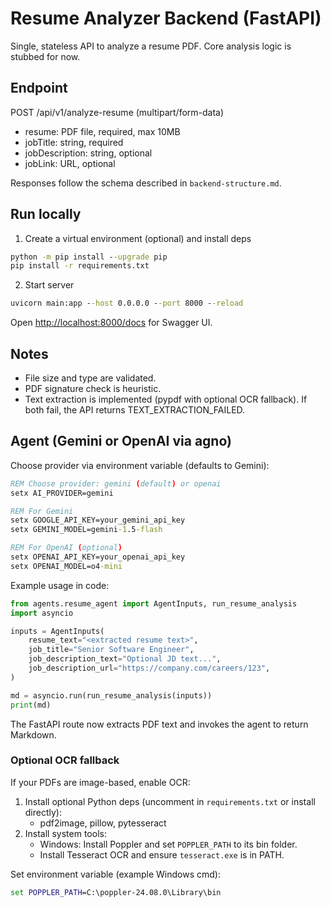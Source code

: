 # Resume Analyzer Backend (FastAPI)

Single, stateless API to analyze a resume PDF. Core analysis logic is stubbed for now.

## Endpoint

POST /api/v1/analyze-resume (multipart/form-data)

- resume: PDF file, required, max 10MB
- jobTitle: string, required
- jobDescription: string, optional
- jobLink: URL, optional

Responses follow the schema described in `backend-structure.md`.

## Run locally

1. Create a virtual environment (optional) and install deps

```cmd
python -m pip install --upgrade pip
pip install -r requirements.txt
```

2. Start server

```cmd
uvicorn main:app --host 0.0.0.0 --port 8000 --reload
```

Open <http://localhost:8000/docs> for Swagger UI.

## Notes

- File size and type are validated.
- PDF signature check is heuristic.
- Text extraction is implemented (pypdf with optional OCR fallback). If both fail, the API returns TEXT_EXTRACTION_FAILED.

## Agent (Gemini or OpenAI via agno)

Choose provider via environment variable (defaults to Gemini):

```cmd
REM Choose provider: gemini (default) or openai
setx AI_PROVIDER=gemini

REM For Gemini
setx GOOGLE_API_KEY=your_gemini_api_key
setx GEMINI_MODEL=gemini-1.5-flash

REM For OpenAI (optional)
setx OPENAI_API_KEY=your_openai_api_key
setx OPENAI_MODEL=o4-mini
```

Example usage in code:

```python
from agents.resume_agent import AgentInputs, run_resume_analysis
import asyncio

inputs = AgentInputs(
	resume_text="<extracted resume text>",
	job_title="Senior Software Engineer",
	job_description_text="Optional JD text...",
	job_description_url="https://company.com/careers/123",
)

md = asyncio.run(run_resume_analysis(inputs))
print(md)
```

The FastAPI route now extracts PDF text and invokes the agent to return Markdown.

### Optional OCR fallback

If your PDFs are image-based, enable OCR:

1. Install optional Python deps (uncomment in `requirements.txt` or install directly):
   - pdf2image, pillow, pytesseract
2. Install system tools:
   - Windows: Install Poppler and set `POPPLER_PATH` to its bin folder.
   - Install Tesseract OCR and ensure `tesseract.exe` is in PATH.

Set environment variable (example Windows cmd):

```cmd
set POPPLER_PATH=C:\poppler-24.08.0\Library\bin
```
